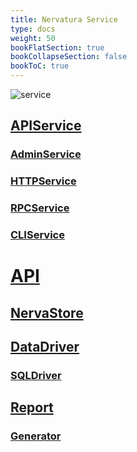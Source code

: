 ```yaml
---
title: Nervatura Service
type: docs
weight: 50
bookFlatSection: true
bookCollapseSection: false
bookToC: true
---
```


![service](/images/service.svg)

## [**APIService**](https://pkg.go.dev/github.com/nervatura/nervatura-service/pkg/service#APIService)

### [**AdminService**](https://pkg.go.dev/github.com/nervatura/nervatura-service/pkg/service#AdminService)

### [**HTTPService**](/docs/service/api)

### [**RPCService**](/docs/service/grpc)

### [**CLIService**](/docs/service/cli)

# [**API**](https://pkg.go.dev/github.com/nervatura/nervatura-service/pkg/nervatura#API)

## [**NervaStore**](https://pkg.go.dev/github.com/nervatura/nervatura-service/pkg/nervatura#NervaStore)

## [**DataDriver**](https://pkg.go.dev/github.com/nervatura/nervatura-service/pkg/nervatura#DataDriver)

### [**SQLDriver**](https://pkg.go.dev/github.com/nervatura/nervatura-service/pkg/database)

## [**Report**](https://pkg.go.dev/github.com/nervatura/nervatura-service/pkg/report)

### [**Generator**](https://pkg.go.dev/github.com/nervatura/nervatura-service/pkg/report#Generator)

